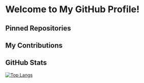 # Welcome to My GitHub Profile!

## Pinned Repositories
<!-- GitHub automatically shows your pinned repositories above the rest of the content -->

## My Contributions
<!-- GitHub automatically adds your contributions here -->

## GitHub Stats
[![Top Langs](https://github-readme-stats.vercel.app/api/top-langs/?username=kevinpettersson&theme=github_dark_dimmed)](https://github.com/anuraghazra/github-readme-stats)
